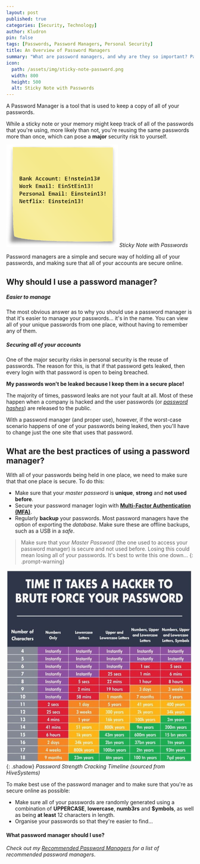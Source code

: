 ```yaml
---
layout: post
published: true
categories: [Security, Technology]
author: Kludron
pin: false
tags: [Passwords, Password Managers, Personal Security]
title: An Overview of Password Managers
summary: "What are password managers, and why are they so important? Password Managers have become more and more popular lately, but how do they work? Are they more of an inconvenience?"
icon:
  path: /assets/img/sticky-note-password.png
  width: 800
  height: 500
  alt: Sticky Note with Passwords
---
```


A Password Manager is a tool that is used to keep a copy of all of your passwords.

While a sticky note or your memory might keep track of all of the passwords that you're using, more likely than not, you're reusing the same
passwords more than once, which can pose a **major** security risk to yourself. 

![Sticky-note passwords](/assets/img/sticky-note-password.png)
_Sticky Note with Passwords_

Password managers are a simple and secure way of holding all of your passwords, and making sure that all of your accounts are secure online.

## Why should I use a password manager?

##### Easier to manage

The most obvious answer as to why you should use a password manager is that it's easier to manage your passwords... it's in the name. You can view
all of your unique passwords from one place, without having to remember any of them.

##### Securing all of your accounts

One of the major security risks in personal security is the reuse of passwords. The reason for this, is that if that password gets leaked, then every
login with that password is open to being breached.

**My passwords won't be leaked because I keep them in a secure place!**

The majority of times, password leaks are not your fault at all. Most of these happen when a company is hacked and the user passwords 
(or [*password hashes*](/progress)) are released to the public. 

With a password manager (and proper use), however, if the worst-case scenario happens of one of your passwords being leaked, then you'll have
to change just the one site that uses that password.

## What are the best practices of using a password manager?

With all of your passwords being held in one place, we need to make sure that that one place is secure. To do this:
- Make sure that your *master password* is **unique**, **strong** and **not used before**.
- Secure your password manager login with [**Multi-Factor Authentication (MFA)**](/progress).
- Regularly **backup** your passwords. Most password managers have the option of exporting the *database*. Make sure these are offline backups, such
as a USB in a *safe*.

> Make sure that your *Master Password* (the one used to access your password manager) is secure and not used before. Losing this could mean
losing all of your passwords. It's best to write this one down...
{: .prompt-warning}

![Password Strength Cracking](/assets/img/password-strength-cracking.png){: .shadow}
_Password Strength Cracking Timeline (sourced from HiveSystems)_

To make best use of the password manager and to make sure that you're as secure online as possible:
- Make sure all of your passwords are randomly generated using a combination of **UPPERCASE**, **lowercase**, **numb3rs** and **$ymbols**, as well
as being **at least** 12 characters in length.
- Organise your passwords so that they're easier to find...

#### What password manager should I use?
_Check out my [Recommended Password Managers](/posts/recommended-password-managers) for a list of recommended password managers_.
